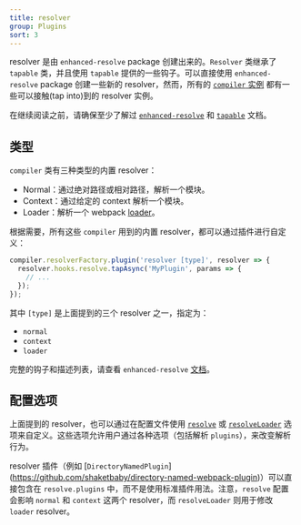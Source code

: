 ```yaml
---
title: resolver
group: Plugins
sort: 3
---
```


resolver 是由 `enhanced-resolve` package 创建出来的。`Resolver` 类继承了 `tapable` 类，并且使用 `tapable` 提供的一些钩子。可以直接使用 `enhanced-resolve` package 创建一些新的 resolver，然而，所有的 [`compiler` 实例](/api/node/#compiler-instance) 都有一些可以接触(tap into)到的 resolver 实例。

在继续阅读之前，请确保至少了解过 [`enhanced-resolve`](https://github.com/webpack/enhanced-resolve) 和 [`tapable`](/api/plugins/#tapable) 文档。


## 类型

`compiler` 类有三种类型的内置 resolver：

- Normal：通过绝对路径或相对路径，解析一个模块。
- Context：通过给定的 context 解析一个模块。
- Loader：解析一个 webpack [loader](/loaders)。

根据需要，所有这些 `compiler` 用到的内置 resolver，都可以通过插件进行自定义：

``` js
compiler.resolverFactory.plugin('resolver [type]', resolver => {
  resolver.hooks.resolve.tapAsync('MyPlugin', params => {
    // ...
  });
});
```

其中 `[type]` 是上面提到的三个 resolver 之一，指定为：

- `normal`
- `context`
- `loader`


完整的钩子和描述列表，请查看 `enhanced-resolve` [文档](https://github.com/webpack/enhanced-resolve)。


## 配置选项

上面提到的 resolver，也可以通过在配置文件使用 [`resolve`](/configuration/resolve/) 或 [`resolveLoader`](/configuration/resolve/#resolveloader) 选项来自定义。这些选项允许用户通过各种选项（包括解析 `plugins`），来改变解析行为。

resolver 插件（例如 [`DirectoryNamedPlugin`] (https://github.com/shaketbaby/directory-named-webpack-plugin)）可以直接包含在 `resolve.plugins` 中，而不是使用标准插件用法。注意，`resolve` 配置会影响 `normal` 和 `context` 这两个 resolver，而 `resolveLoader` 则用于修改 `loader` resolver。
